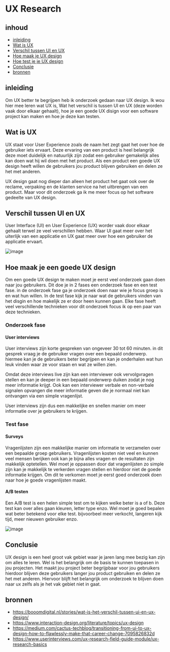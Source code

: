 # UX Research

## inhoud

- [inleiding](https://github.com/davey2206/Portfolio_Semester_3/blob/main/Documentatie/Research/UX_Research.md#inleiding)
- [Wat is UX](https://github.com/davey2206/Portfolio_Semester_3/blob/main/Documentatie/Research/UX_Research.md#wat-is-ux)
- [Verschil tussen UI en UX](https://github.com/davey2206/Portfolio_Semester_3/blob/main/Documentatie/Research/UX_Research.md#verschil-tussen-ui-en-ux)
- [Hoe maak je UX design](https://github.com/davey2206/Portfolio_Semester_3/blob/main/Documentatie/Research/UX_Research.md#hoe-maak-je-ux-design)
- [Hoe test je je UX design](https://github.com/davey2206/Portfolio_Semester_3/blob/main/Documentatie/Research/UX_Research.md#hoe-test-je-je-ux-design)
- [Conclusie](https://github.com/davey2206/Portfolio_Semester_3/blob/main/Documentatie/Research/UX_Research.md#conclusie)
- [bronnen](https://github.com/davey2206/Portfolio_Semester_3/blob/main/Documentatie/Research/UX_Research.md#bronnen)

## inleiding

Om UX better te begrijpen heb ik onderzoek gedaan naar UX design. Ik wou hier mee leren wat UX is, Wat het verschil is tussen UI en UX (deze worden vaak door elkaar gehaalt), hoe je een goede UX disign voor een software project kan maken en hoe je deze kan testen.

## Wat is UX

UX staat voor User Experience zoals de naam het zegt gaat het over hoe de gebruiker iets ervaart. Deze ervaring van een product is heel belangrijk deze moet duidelijk en natuurlijk zijn zodat een gebruiker gemakelijk alles kan doen wat hij wil doen met het product. Als een product een goede UX design heeft willen de gebruikers jou product blijven gebruiken en delen ze het met anderen. 

UX design gaat nog dieper dan alleen het product het gaat ook over de reclame, verpaking en de klanten service na het uitbrengen van een product. Maar voor dit onderzoek ga ik me meer focus op het software gedeelte van UX design.

## Verschil tussen UI en UX

User Interface (UI) en User Experience (UX) worder vaak door elkaar gehaalt terwel ze veel verschillen hebben. Waar UI gaat meer over het uiterlijk van een applicatie en UX gaat meer over hoe een gebruiker de applicatie ervaart.

![image](https://user-images.githubusercontent.com/39116329/210352082-4df42f72-73f6-4e8a-a941-9d2847fbdf36.png)

## Hoe maak je een goede UX design

Om een goede UX design te maken moet je eerst veel onderzoek gaan doen naar jou gebruikers. Dit doe je in 2 fases een onderzoek fase en een test fase. in de onderzoek fase ga je onderzoek doen naar wie je focus groep is en wat hun willen. In de test fase kijk je naar wat de gebruikers vinden van het disgin en hoe makelijk ze er door heen kunnen gaan. Elke fase heeft veel verschillende technieken voor dit onderzoek focus ik op een paar van deze technieken.

### Onderzoek fase

#### User interviews

User interviews zijn korte gespreken van ongeveer 30 tot 60 minuten. in dit gesprek vraag je de gebruiker vragen over een bepaald onderwerp. hiermee kan je de gebruikers beter begrijpen en kan je onderhalen wat hun leuk vinden waar ze voor staan en wat ze willen zien.

Omdat deze interviews live zijn kan een interviewer ook vervolgvragen stellen en kan je deeper in een bepaald onderwerp duiken zodat je nog meer informatie krijgt. Ook kan een interviewer verbale en non-verbale signalen opvangen die meer informatie geven die je normaal niet kan ontvangen via een simple vragenlijst.

User interviews zijn dus een makkelijke en snellen manier om meer informatie over je gebruikers te krijgen.

### Test fase

#### Surveys

Vragenlijsten zijn een makkelijke manier om informatie te verzamelen over een bepaalde groep gebruikers. Vragenlijsten kosten niet veel en kunnen veel mensen berijken ook kan je bijna alles vragen en de resultaten zijn makkelijk optetellen. Wel moet je oppassen door dat vragenlijsten zo simple zijn kan je makkelijk te verkerden vragen stellen en hierdoor niet de goede informatie krijgen. Om dit te verkomen moet je eerst goed onderzoek doen naar hoe je goede vragenlijsten maakt.

#### A/B testen

Een A/B test is een helen simple test om te kijken welke beter is a of b. Deze test kan over alles gaan kleuren, letter type enzo. Wel moet je goed bepalen wat beter betekend voor elke test. bijvoorbeel meer verkocht, langeren kijk tijd, meer nieuwen gebruiker enzo.

![image](https://user-images.githubusercontent.com/39116329/210355339-3efaded7-8413-496e-88ca-3f64e159521a.png)

## Conclusie

UX design is een heel groot vak gebiet waar je jaren lang mee bezig kan zijn om alles te leren. Wel is het belangrijk om de basis te kunnen toepasen in jou projecten. Het maakt jou project beter begrijpbaar voor jou gebruikers hierdoor blijven deze gebruikers langer jou product gebruiken en delen ze het met anderen. Hiervoor blijft het belangrijk om onderzoek te blijven doen naar ux zelfs als je het vak gebiet niet in gaat.

## bronnen
- https://booomdigital.nl/stories/wat-is-het-verschil-tussen-ui-en-ux-design/
- https://www.interaction-design.org/literature/topics/ux-design
- https://medium.com/cactus-techblog/transitioning-from-ui-to-ux-design-how-to-flawlessly-make-that-career-change-7095826832d
- https://www.userinterviews.com/ux-research-field-guide-module/ux-research-basics
